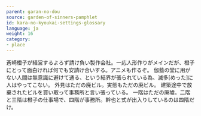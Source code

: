 ```yaml
---
parent: garan-no-dou
source: garden-of-sinners-pamphlet
id: kara-no-kyoukai-settings-glossary
language: ja
weight: 16
category:
- place
---
```


蒼崎橙子が経営するよろず請け負い製作会社。一応人形作りがメインだが、橙子にとって面白ければ何でも安請け合いする。アニメも作るぞ。
伽藍の堂に用がない人間は無意識に避けて通る、という結界が張られている為、滅多[めった]に人はやってこない。
外見はただの廃ビル。実態もただの廃ビル。
建築途中で放棄されたビルを買い取って事務所と言い張っている。
一階はただの廃墟。二階と三階は橙子の仕事場で、四階が事務所。幹也と式が出入りしているのは四階だけ。
